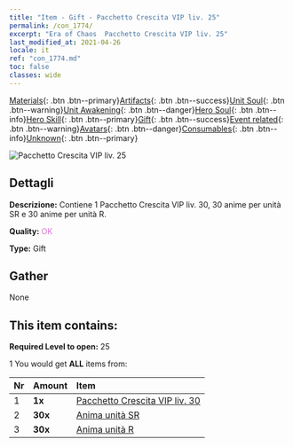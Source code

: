 ```yaml
---
title: "Item - Gift - Pacchetto Crescita VIP liv. 25"
permalink: /con_1774/
excerpt: "Era of Chaos  Pacchetto Crescita VIP liv. 25"
last_modified_at: 2021-04-26
locale: it
ref: "con_1774.md"
toc: false
classes: wide
---
```

 [Materials](/ItemsIT/){: .btn .btn--primary}[Artifacts](/ItemsIT/Artifacts/){: .btn .btn--success}[Unit Soul](/ItemsIT/UnitSoul/){: .btn .btn--warning}[Unit Awakening](/ItemsIT/UnitAwakening/){: .btn .btn--danger}[Hero Soul](/ItemsIT/HeroSoul/){: .btn .btn--info}[Hero Skill](/ItemsIT/HeroSkill/){: .btn .btn--primary}[Gift](/ItemsIT/Gift/){: .btn .btn--success}[Event related](/ItemsIT/Events/){: .btn .btn--warning}[Avatars](/ItemsIT/Avatars/){: .btn .btn--danger}[Consumables](/ItemsIT/Consumables/){: .btn .btn--info}[Unknown](/ItemsIT/Unknown/){: .btn .btn--primary}

 ![Pacchetto Crescita VIP liv. 25](/images/t/i_907220.png)

## Dettagli
 **Descrizione:** Contiene 1 Pacchetto Crescita VIP liv. 30, 30 anime per unità SR e 30 anime per unità R.

 **Quality:** <span style="color: #DA70D6">OK</span>

 **Type:** Gift

## Gather

  None

## This item contains:

 **Required Level to open:** 25

 1 You would get **ALL** items  from:

  | Nr | Amount |     Item    |
  |:---|:-------|:------------|
  | 1 |  **1x** | [Pacchetto Crescita VIP liv. 30](/ItemsIT/con_1775/) |  | 
  | 2 |  **30x** | [Anima unità SR](/ItemsIT/con_534/) |  | 
  | 3 |  **30x** | [Anima unità R](/ItemsIT/con_533/) |  | 
